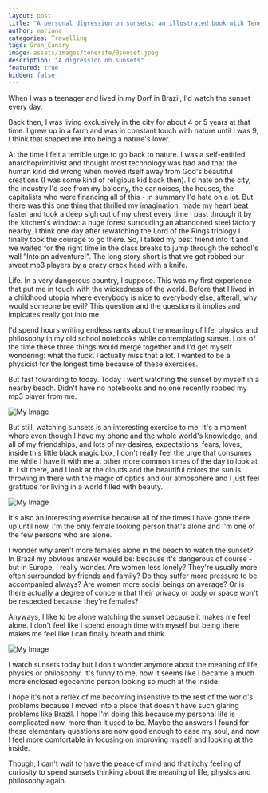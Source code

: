 ```yaml
---
layout: post
title: "A personal digression on sunsets: an illustrated book with Tenerifa's sunsets"
author: mariana
categories: Travelling
tags: Gran_Canary
image: assets/images/tenerife/0sunset.jpeg
description: "A digression on sunsets"
featured: true
hidden: false
---
```


When I was a teenager and lived in my Dorf in Brazil, I'd watch the sunset every day.

Back then, I was living exclusively in the city for about 4 or 5 years at that time. I grew up in a farm and was in constant touch with nature until I was 9, I think that shaped me into being a nature's lover.

At the time I felt a terrible urge to go back to nature. I was a self-entitled anarchoprimitivist and thought most technology was bad and that the human kind did wrong when moved itself away from God's beautiful creations (I was some kind of religious kid back then). I'd hate on the city, the industry I'd see from my balcony, the car noises, the houses, the capitalists who were financing all of this - in summary I'd hate on a lot. But there was this one thing that thrilled my imagination, made my heart beat faster and took a deep sigh out of my chest every time I past through it by the kitchen's window: a huge forest surrouding an abandoned steel factory nearby. I think one day after rewatching the Lord of the Rings triology I finally took the courage to go there. So, I talked my best friend into it and we waited for the right time in the class breaks to jump through the school's wall "Into an adventure!". The long story short is that we got robbed our sweet mp3 players by a crazy crack head with a knife.

Life. In a very dangerous country, I suppose. This was my first experience that put me in touch with the wickedness of the world. Before that I lived in a childhood utopia where everybody is nice to everybody else, afterall, why would someone be evil? This question and the questions it implies and implcates really got into me.

I'd spend hours writing endless rants about the meaning of life, physics and philosophy in my old school notebooks while contemplating sunset. Lots of the time these three things would merge together and I'd get myself wondering: what the fuck. I actually miss that a lot. I wanted to be a physicist for the longest time because of these exercises.

But fast fowarding to today. Today I went watching the sunset by myself in a nearby beach. Didn't have no notebooks and no one recently robbed my mp3 player from me.

![My Image](/assets/images/tenerife/1sunset.JPEG)

But still, watching sunsets is an interesting exercise to me. It's a moment where even though I have my phone and the whole world's knowledge, and all of my friendships, and lots of my desires, expectations, fears, loves, inside this little black magic box, I don't really feel the urge that consumes me while I have it with me at other more common times of the day to look at it. I sit there, and I look at the clouds and the beautiful colors the sun is throwing in there with the magic of optics and our atmosphere and I just feel gratitude for living in a world filled with beauty.

![My Image](/assets/images/tenerife/2sunset.JPEG)

It's also an interesting exercise because all of the times I have gone there up until now, I'm the only female looking person that's alone and I'm one of the few persons who are alone.

I wonder why aren't more females alone in the beach to watch the sunset? In Brazil my obvious answer would be: because it's dangerous of course - but in Europe, I really wonder. Are women less lonely? They're usually more often surrounded by friends and family? Do they suffer more pressure to be accompanied always? Are women more social beings on average? Or is there actually a degree of concern that their privacy or body or space won't be respected because they're females?

Anyways, I like to be alone watching the sunset because it makes me feel alone. I don't feel like I spend enough time with myself but being there makes me feel like I can finally breath and think.

![My Image](/assets/images/tenerife/3sunset.JPEG)

I watch sunsets today but I don't wonder anymore about the meaning of life, physics or philosophy. It's funny to me, how it seems like I became a much more enclosed egocentric person looking so much at the inside.

I hope it's not a reflex of me becoming insenstive to the rest of the world's problems because I moved into a place that doesn't have such glaring problems like Brazil. I hope I'm doing this because my personal life is complicated now, more than it used to be. Maybe the answers I found for these elementary questions are now good enough to ease my soul, and now I feel more comfortable in focusing on improving myself and looking at the inside.

Though, I can't wait to have the peace of mind and that itchy feeling of curiosity to spend sunsets thinking about the meaning of life, physics and philosophy again.

